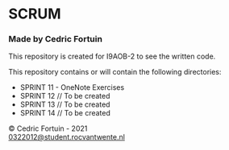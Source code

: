 # SCRUM
### Made by Cedric Fortuin

This repository is created for I9AOB-2 to see the written code.

This repository contains or will contain the following directories:
- SPRINT 11 - OneNote Exercises
- SPRINT 12 // To be created
- SPRINT 13 // To be created
- SPRINT 14 // To be created

© Cedric Fortuin - 2021 <br/>
0322012@student.rocvantwente.nl
